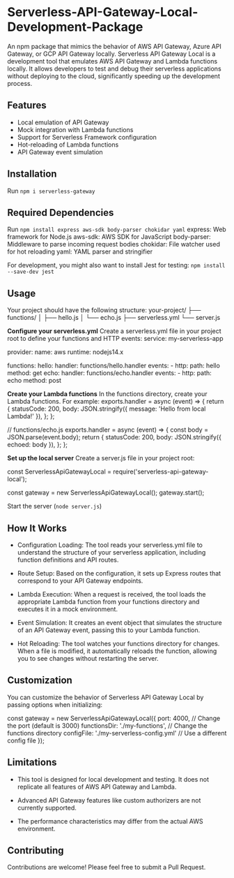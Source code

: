 # Serverless-API-Gateway-Local-Development-Package
An npm package that mimics the behavior of AWS API Gateway, Azure API Gateway, or GCP API Gateway locally. 
Serverless API Gateway Local is a development tool that emulates AWS API Gateway and Lambda functions locally. It allows developers to test and debug their serverless applications without deploying to the cloud, significantly speeding up the development process.

## Features

- Local emulation of API Gateway
- Mock integration with Lambda functions
- Support for Serverless Framework configuration
- Hot-reloading of Lambda functions
- API Gateway event simulation

## Installation

Run `npm i serverless-gateway`

## Required Dependencies

Run `npm install express aws-sdk body-parser chokidar yaml`
express: Web framework for Node.js
aws-sdk: AWS SDK for JavaScript
body-parser: Middleware to parse incoming request bodies
chokidar: File watcher used for hot reloading
yaml: YAML parser and stringifier

For development, you might also want to install Jest for testing:
`npm install --save-dev jest`

## Usage

Your project should have the following structure:
your-project/
├── functions/
│   ├── hello.js
│   └── echo.js
├── serverless.yml
└── server.js

**Configure your serverless.yml**
Create a serverless.yml file in your project root to define your functions and HTTP events:
service: my-serverless-app

provider:
  name: aws
  runtime: nodejs14.x

functions:
  hello:
    handler: functions/hello.handler
    events:
      - http:
          path: hello
          method: get
  echo:
    handler: functions/echo.handler
    events:
      - http:
          path: echo
          method: post

 **Create your Lambda functions**
 In the functions directory, create your Lambda functions. For example:
exports.handler = async (event) => {
  return {
    statusCode: 200,
    body: JSON.stringify({ message: 'Hello from local Lambda!' }),
  };
};

// functions/echo.js
exports.handler = async (event) => {
  const body = JSON.parse(event.body);
  return {
    statusCode: 200,
    body: JSON.stringify({ echoed: body }),
  };
}; 

**Set up the local server**
Create a server.js file in your project root:

const ServerlessApiGatewayLocal = require('serverless-api-gateway-local');

const gateway = new ServerlessApiGatewayLocal();
gateway.start();

Start the server (`node server.js`)

## How It Works

- Configuration Loading: The tool reads your serverless.yml file to understand the structure of your serverless application, including function definitions and API routes.

- Route Setup: Based on the configuration, it sets up Express routes that correspond to your API Gateway endpoints.

- Lambda Execution: When a request is received, the tool loads the appropriate Lambda function from your functions directory and executes it in a mock environment.

- Event Simulation: It creates an event object that simulates the structure of an API Gateway event, passing this to your Lambda function.

- Hot Reloading: The tool watches your functions directory for changes. When a file is modified, it automatically reloads the function, allowing you to see changes without restarting the server.

## Customization

You can customize the behavior of Serverless API Gateway Local by passing options when initializing:

const gateway = new ServerlessApiGatewayLocal({
  port: 4000, // Change the port (default is 3000)
  functionsDir: './my-functions', // Change the functions directory
  configFile: './my-serverless-config.yml' // Use a different config file
});

## Limitations

- This tool is designed for local development and testing. It does not replicate all features of AWS API Gateway and Lambda.

- Advanced API Gateway features like custom authorizers are not currently supported.

- The performance characteristics may differ from the actual AWS environment.

## Contributing

Contributions are welcome! Please feel free to submit a Pull Request.

